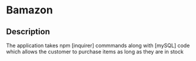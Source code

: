 # Bamazon

## Description
The application takes npm [inquirer] commmands along with [mySQL] code which allows the customer to purchase items as long as they are in stock

